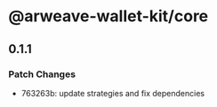 # @arweave-wallet-kit/core

## 0.1.1

### Patch Changes

- 763263b: update strategies and fix dependencies
